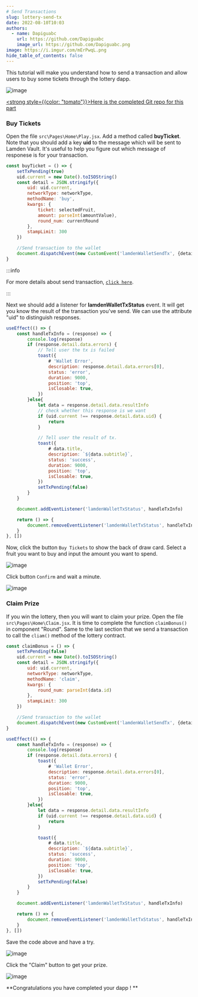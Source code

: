 ```yaml
---
# Send Transactions
slug: lottery-send-tx
date: 2022-08-10T10:03
authors:
  - name: Dapiguabc
    url: https://github.com/Dapiguabc
    image_url: https://github.com/Dapiguabc.png
image: https://i.imgur.com/mErPwqL.png
hide_table_of_contents: false
---
```


This tutorial will make you understand how to send a transaction and allow users to buy some tickets through the lottery dapp.

![image](/img/toturials/send_tx_1.gif)

<!--truncate-->

[<strong style={{color: "tomato"}}><u>Here is the completed Git repo for this part</u></strong>](https://github.com/Dapiguabc/lottery)

### Buy Tickets

Open the file `src\Pages\Home\Play.jsx`. Add a method called **buyTicket**.  Note that you should add a key **uid** to the message which will be sent to 
Lamden Vault. It's useful to help you figure out which message of responese is for your transaction.

```js
const buyTicket = () => {
    setTxPending(true)
    uid.current = new Date().toISOString()
    const detail = JSON.stringify({
        uid: uid.current,
        networkType: networkType, 
        methodName: 'buy', 
        kwargs: {
            ticket: selectedFruit,
            amount: parseInt(amountValue),
            round_num: currentRound
        }, 
        stampLimit: 300
    })

    //Send transaction to the wallet
    document.dispatchEvent(new CustomEvent('lamdenWalletSendTx', {detail}));
}
```

:::info

For more details about send transaction, [`click here`](https://docs.lamden.io/docs/develop/wallet_api/send_transactions).

:::

Next we should add a listener for **lamdenWalletTxStatus** event. It will get you know the result of the transaction you've send.
We can use the attribute "uid" to distinguish responses.

```js
useEffect(() => {
    const handleTxInfo = (response) => {
        console.log(response)
        if (response.detail.data.errors) {
            // Tell user the tx is failed
            toast({
                # 'Wallet Error',
                description: response.detail.data.errors[0],
                status: 'error',
                duration: 9000,
                position: 'top',
                isClosable: true,
            })
        }else{
            let data = response.detail.data.resultInfo
            // check whether this response is we want
            if (uid.current !== response.detail.data.uid) {
                return
            }

            // Tell user the result of tx.
            toast({
                # data.title,
                description: `${data.subtitle}`,
                status: 'success',
                duration: 9000,
                position: 'top',
                isClosable: true,
            })
            setTxPending(false)
        } 
    }

    document.addEventListener('lamdenWalletTxStatus', handleTxInfo)

    return () => {
        document.removeEventListener('lamdenWalletTxStatus', handleTxInfo)
    }
}, [])
```
Now, click the button `Buy Tickets` to show the back of draw card.
Select a fruit you want to buy and input the amount you want to spend.

![image](/img/toturials/send_tx_2.png)

Click button `Confirm` and wait a minute.

![image](/img/toturials/send_tx_3.png)


### Claim Prize

If you win the lottery, then you will want to claim your prize.
Open the file `src\Pages\Home\Claim.jsx`. It is time to complete the function `claimBonus()` in component "Round". 
Same to the last section that we send a transaction to call the `cliam()` method of the lottery contract.

```js
const claimBonus = () => {
    setTxPending(false)
    uid.current = new Date().toISOString()
    const detail = JSON.stringify({
        uid: uid.current,
        networkType: networkType, 
        methodName: 'claim', 
        kwargs: {
            round_num: parseInt(data.id)
        }, 
        stampLimit: 300
    })

    //Send transaction to the wallet
    document.dispatchEvent(new CustomEvent('lamdenWalletSendTx', {detail}));
}
```

```js
useEffect(() => {
    const handleTxInfo = (response) => {
        console.log(response)
        if (response.detail.data.errors) {
            toast({
                # 'Wallet Error',
                description: response.detail.data.errors[0],
                status: 'error',
                duration: 9000,
                position: 'top',
                isClosable: true,
            })
        }else{
            let data = response.detail.data.resultInfo
            if (uid.current !== response.detail.data.uid) {
                return
            }

            toast({
                # data.title,
                description: `${data.subtitle}`,
                status: 'success',
                duration: 9000,
                position: 'top',
                isClosable: true,
            })
            setTxPending(false)
        } 
    }

    document.addEventListener('lamdenWalletTxStatus', handleTxInfo)

    return () => {
        document.removeEventListener('lamdenWalletTxStatus', handleTxInfo)
    }
}, [])
```

Save the code above and have a try.

![image](/img/toturials/send_tx_4.png)

Click the "Claim" button to get your prize.

![image](/img/toturials/send_tx_5.png)


**Congratulations you have completed your dapp ! **